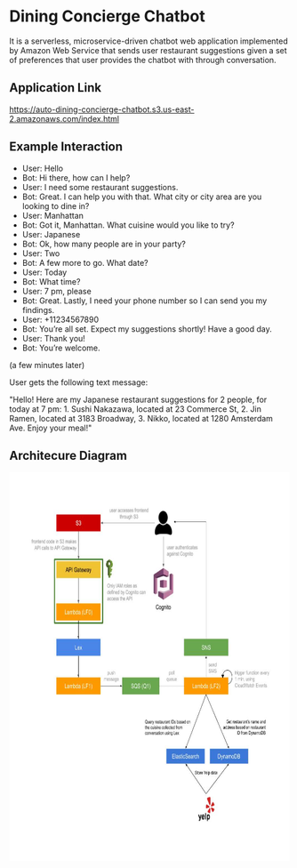 # Dining Concierge Chatbot
It is a serverless, microservice-driven chatbot web application implemented by Amazon Web Service that sends user restaurant suggestions given a set of preferences that user provides the chatbot with through conversation.

## Application Link
https://auto-dining-concierge-chatbot.s3.us-east-2.amazonaws.com/index.html
## Example Interaction 
- User: Hello
- Bot: Hi there, how can I help?
- User: I need some restaurant suggestions.
- Bot: Great. I can help you with that. What city or city area are you looking to dine in?
- User: Manhattan
- Bot: Got it, Manhattan. What cuisine would you like to try?
- User: Japanese
- Bot: Ok, how many people are in your party?
- User: Two
- Bot: A few more to go. What date?
- User: Today
- Bot: What time?
- User: 7 pm, please
- Bot: Great. Lastly, I need your phone number so I can send you my findings.
- User: +11234567890
- Bot: You’re all set. Expect my suggestions shortly! Have a good day.
- User: Thank you!
- Bot: You’re welcome.

(a few minutes later)

User gets the following text message: 

"Hello! Here are my Japanese restaurant suggestions for 2 people, for today at 7 pm: 1. Sushi Nakazawa, located at 23 Commerce St, 2. Jin Ramen, located at 3183 Broadway, 3. Nikko, located at 1280 Amsterdam Ave. Enjoy your meal!"

## Architecure Diagram
<div align=center>
 <img height="700px" src="https://github.com/zhaoyonghe/Readme-Images/blob/master/chatbotarch.jpg"/>
</div>
